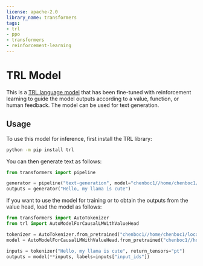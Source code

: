 ```yaml
---
license: apache-2.0
library_name: transformers
tags:
- trl
- ppo
- transformers
- reinforcement-learning
---
```


# TRL Model

This is a [TRL language model](https://github.com/huggingface/trl) that has been fine-tuned with reinforcement learning to
 guide the model outputs according to a value, function, or human feedback. The model can be used for text generation.

## Usage

To use this model for inference, first install the TRL library:

```bash
python -m pip install trl
```

You can then generate text as follows:

```python
from transformers import pipeline

generator = pipeline("text-generation", model="chenboc1//home/chenboc1/localscratch2/chenboc1/ethic4jailbreak/trl/examples/research_projects/prompt_injection/models/solid_pr6_1B/step_1")
outputs = generator("Hello, my llama is cute")
```

If you want to use the model for training or to obtain the outputs from the value head, load the model as follows:

```python
from transformers import AutoTokenizer
from trl import AutoModelForCausalLMWithValueHead

tokenizer = AutoTokenizer.from_pretrained("chenboc1//home/chenboc1/localscratch2/chenboc1/ethic4jailbreak/trl/examples/research_projects/prompt_injection/models/solid_pr6_1B/step_1")
model = AutoModelForCausalLMWithValueHead.from_pretrained("chenboc1//home/chenboc1/localscratch2/chenboc1/ethic4jailbreak/trl/examples/research_projects/prompt_injection/models/solid_pr6_1B/step_1")

inputs = tokenizer("Hello, my llama is cute", return_tensors="pt")
outputs = model(**inputs, labels=inputs["input_ids"])
```
